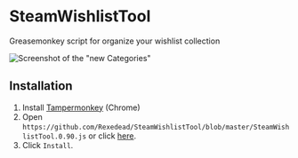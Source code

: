 # SteamWishlistTool
Greasemonkey script for organize your wishlist collection

![Screenshot of the "new Categories"](http://i.imgur.com/zKJWfno.png)

## Installation
1. Install [Tampermonkey](https://chrome.google.com/webstore/detail/tampermonkey/dhdgffkkebhmkfjojejmpbldmpobfkfo) (Chrome)
2. Open `https://github.com/Rexedead/SteamWishlistTool/blob/master/SteamWishlistTool.0.90.js` or click [here](https://github.com/Rexedead/SteamWishlistTool/blob/master/SteamWishlistTool.0.90.js).
3. Click `Install`.  

